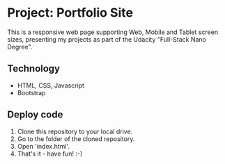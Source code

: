# Project: Portfolio Site

This is a responsive web page supporting Web, Mobile and Tablet screen sizes, presenting my projects as part of the Udacity "Full-Stack Nano Degree". 

## Technology
* HTML, CSS, Javascript
* Bootstrap

## Deploy code
1. Clone this repository to your local drive.
2. Go to the folder of the cloned repository.
3. Open 'index.html'.
4. That's it - have fun! :-)